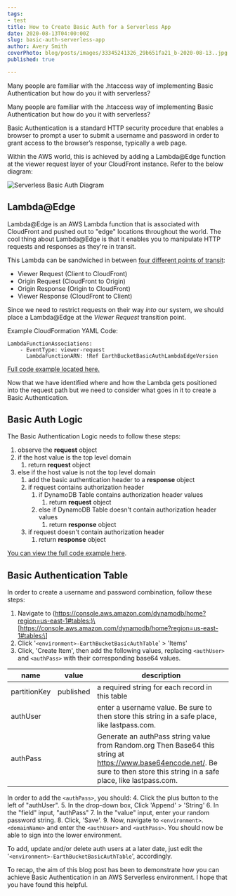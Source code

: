 ```yaml
---
tags:
- test
title: How to Create Basic Auth for a Serverless App
date: 2020-08-13T04:00:00Z
slug: basic-auth-serverless-app
author: Avery Smith
coverPhoto: blog/posts/images/33345241326_29b651fa21_b-2020-08-13..jpg
published: true

---
```

Many people are familiar with the .htaccess way of implementing Basic Authentication but how do you it with serverless?

<!-- endexcerpt -->

Many people are familiar with the .htaccess way of implementing Basic Authentication but how do you it with serverless?

Basic Authentication is a standard HTTP security procedure that enables a browser to prompt a user to submit a username and password in order to grant access to the browser’s response, typically a web page.

Within the AWS world, this is achieved by adding a Lambda@Edge function at the viewer request layer of your CloudFront instance. Refer to the below diagram:

![Serverless Basic Auth Diagram](https://s3.amazonaws.com/averygoodweb-app-prod-earthbucket-media/blog/posts/images/serverless-basic-auth-2020-08-13..svg "Serverless Basic Auth Diagram")

## Lambda@Edge

Lambda@Edge is an AWS Lambda function that is associated with CloudFront and pushed out to "edge" locations throughout the world. The cool thing about Lambda@Edge is that it enables you to manipulate HTTP requests and responses as they're in transit.

This Lambda can be sandwiched in between [four different points of transit](https://docs.aws.amazon.com/AmazonCloudFront/latest/DeveloperGuide/lambda-event-structure.html):

* Viewer Request (Client to CloudFront)
* Origin Request (CloudFront to Origin)
* Origin Response (Origin to CloudFront)
* Viewer Response (CloudFront to Client)

Since we need to restrict requests on their way _into_ our system, we should place a Lambda@Edge at the _Viewer Request_ transition point.

Example CloudFormation YAML Code:

    LambdaFunctionAssociations:
    	- EventType: viewer-request
    	  LambdaFunctionARN: !Ref EarthBucketBasicAuthLambdaEdgeVersion

[Full code example located here.](https://github.com/averygoodidea/averygoodwebapp-infrastructure/blob/d81ef47fb6a7c02115caecfb3a81a1f8c2e5cc04/cloudformation/aircdn.yaml#L41)

Now that we have identified where and how the Lambda gets positioned into the request path but we need to consider what goes in it to create a Basic Authentication.

## Basic Auth Logic

The Basic Authentication Logic needs to follow these steps:

1. observe the **request** object
2. if the host value is the top level domain
   1. return **request** object
3. else if the host value is not the top level domain
   1. add the basic authentication header to a **response** object
   2. if request contains authorization header
      1. if DynamoDB Table contains authorization header values
         1. return **request** object
      2. else if DynamoDB Table doesn't contain authorization header values
         1. return **response** object
   3. if request doesn't contain authorization header
      1. return **response** object

[You can view the full code example here](https://github.com/averygoodidea/averygoodwebapp-infrastructure/blob/master/earthbucket-lambda-edge/index.js).

## Basic Authentication Table

In order to create a username and password combination, follow these steps:

1. Navigate to (https://console.aws.amazon.com/dynamodb/home?region=us-east-1#tables:)\[https://console.aws.amazon.com/dynamodb/home?region=us-east-1#tables:\]
2. Click '`<environment>-EarthBucketBasicAuthTable`' > 'Items'
3. Click, 'Create Item', then add the following values, replacing `<authUser>` and `<authPass>` with their corresponding base64 values.

| name | value | description |
| --- | --- | --- |
| partitionKey | published | a required string for each record in this table |
| authUser | <authUser> | enter a username value. Be sure to then store this string in a safe place, like lastpass.com. |
| authPass | <authPass> | Generate an authPass string value from Random.org Then Base64 this string at https://www.base64encode.net/. Be sure to then store this string in a safe place, like lastpass.com. |

In order to add the `<authPass>`, you should:
4\. Click the plus button to the left of "authUser".
5\. In the drop-down box, Click 'Append' > 'String'
6\. In the "field" input, "authPass"
7\. In the "value" input, enter your random password string.
8\. Click, 'Save'.
9\. Now, navigate to `<environment>`.`<domainName>` and enter the `<authUser>` and `<authPass>`. You should now be able to sign into the lower environment.

To add, update and/or delete auth users at a later date, just edit the '`<environment>-EarthBucketBasicAuthTable`', accordingly.

To recap, the aim of this blog post has been to demonstrate how you can achieve Basic Authentication in an AWS Serverless environment. I hope that you have found this helpful.